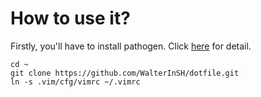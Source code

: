 How to use it?
===

Firstly, you'll have to install pathogen. Click [here](https://github.com/tpope/vim-pathogen) for detail.

```
cd ~
git clone https://github.com/WalterInSH/dotfile.git
ln -s .vim/cfg/vimrc ~/.vimrc
```
